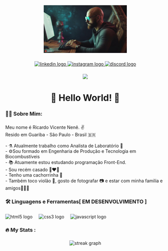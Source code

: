 <div align="center">
  <img height="150" src="https://github.com/Ricardo-Nene/Ricardo-Nene/blob/main/banner.jpg"  />
</div>

###

<div align="center">
  <a href="www.linkedin.com/in/ricardo-vicente-nenê-329888172" target="_blank">
    <img src="https://img.shields.io/static/v1?message=LinkedIn&logo=linkedin&label=&color=0077B5&logoColor=white&labelColor=&style=for-the-badge" height="25" alt="linkedin logo"  />
  </a>
  <a href="https://www.instagram.com/ricardovicentenene/" target="_blank">
    <img src="https://img.shields.io/static/v1?message=Instagram&logo=instagram&label=&color=E4405F&logoColor=white&labelColor=&style=for-the-badge" height="25" alt="instagram logo"  />
  </a>
  <a href="https://discord.com/channels/@1293359782215811095" target="_blank">
    <img src="https://img.shields.io/static/v1?message=Discord&logo=discord&label=&color=7289DA&logoColor=white&labelColor=&style=for-the-badge" height="25" alt="discord logo"  />
  </a>
</div>

###

<div align="center">
  <img src="https://visitor-badge.laobi.icu/badge?page_id=Ricardo-Nene.Ricardo-Nene&"  />
</div>

###

<h1 align="center">👋 Hello World! 🤘</h1>

###

<h3 align="left">👩‍💻  Sobre Mim:</h3>

###

<p align="left">Meu nome é Ricardo Vicente Nenê. ✌️<br> Resido em Guariba - São Paulo - Brasil 🇧🇷<br><br>- ⚗️ Atualmente trabalho como Analista de Laboratório 🧪 <br>- ⚙️Sou formado em Engenharia de Produção e Tecnologia em Biocombustíveis<br>- 📚 Atuamente estou estudando programação Front-End. <br>- Sou recém casado 👨‍❤️‍👨<br>- Tenho uma cachorrinha 🐶 <br>- Também toco violão 🎸, gosto de fotografar  📷 e estar com minha familia e amigos👨‍👩‍👦</p>

###

<h3 align="left">🛠 Linguagens e Ferramentas[ EM DESENVOLVIMENTO ]</h3>

###

<div align="left">
  <img src="https://cdn.jsdelivr.net/gh/devicons/devicon/icons/html5/html5-original.svg" height="40" alt="html5 logo"  />
  <img width="12" />
  <img src="https://cdn.jsdelivr.net/gh/devicons/devicon/icons/css3/css3-original.svg" height="40" alt="css3 logo"  />
  <img width="12" />
  <img src="https://cdn.jsdelivr.net/gh/devicons/devicon/icons/javascript/javascript-original.svg" height="40" alt="javascript logo"  />
</div>

###

<h3 align="left">🔥   My Stats :</h3>

###

<div align="center">
  <img src="https://streak-stats.demolab.com?user=Ricardo-Nene&locale=en&mode=daily&theme=dark&hide_border=false&border_radius=5&order=3" height="220" alt="streak graph"  />
</div>

###
